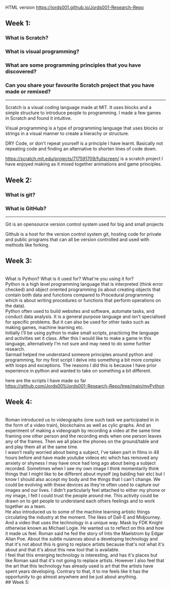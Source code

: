 HTML version <url>https://jords001.github.io/Jords001-Research-Repo</url>


## Week 1:

### What is Scratch?

### What is visual programming?

### What are some programming principles that you have discovered?

### Can you share your favourite Scratch project that you have made or remixed?
___

Scratch is a visual coding language made at MIT. It uses blocks and a simple structure to introduce people to programming. I made a few games in Scratch and found it intuitive.

Visual programming is a type of programming language that uses blocks or strings in a visual manner to create a hierachy or structure.

DRY Code, or don't repeat yourself is a principle I have learnt. Basically not repeating code and finding an alternative to shorten lines of code down.

https://scratch.mit.edu/projects/717591709/fullscreen/ is a scratch project I have enjoyed making as it mixed together animations and game principles.

## Week 2:

### What is git?

### What is GitHub?
___

Git is an opensource version control system used for big and small projects

Github is a host for the version control system git, hosting code for private and public programs that can all be version controlled and used with methods like forking.

## Week 3:
<br>
What is Python?
What is it used for?
What're you using it for?
<br>
Python is a high level programming language that is interpreted (think error checked) and object oriented programming (is about creating objects that contain both data and functions compared to Procedural programming which is about writing procedures or functions that perform operations on the data).
<br>
Python often used to build websites and software, automate tasks, and conduct data analysis. It is a general purpose language and isn't specialised for specific problems. But it can also be used for other tasks such as making games, machine learning etc.
<br>
Initially I'll be using python to make small scripts, practicing the language and activities set it class. After this I would like to make a game in this language, alternatively I'm not sure and may need to do some further research.
<br>
Sarmad helped me understand someore principles around python and programming, for my first script I delve into something a bit more complex with loops and exceptions. The reasons I did this is because I have prior experience in python and wanted to take on something a bit different.

here are the scripts I have made so far <url>https://github.com/Jords001/Jords001-Research-Repo/tree/main/myPython</url>
<br>
## Week 4:
<br>
Roman introduced us to videographs (one such task we participated in in the form of a video train), blockchains as well as cylic graphs. And an experiment of making a videograph by recording a video at the same time framing one other person and the recording ends when one person leaves any of  the frames. Then we all place the phones on the ground/table and and play them all at the same time.
<br>
I wasn't really worried about being a subject, I've taken part in films in 48 hours before and have made youtube videos etc which has removed any anxiety or shyness I may have once had long ago about being a subject recorded. Sometimes when I see my own image I think momentarily think things that I might like to be different about myself (eg balding hair etc( but I know I should also accept my body and the things that I can't change. We could be evolving with these devices as they're often used to capture our images and our lives. I didn't particularly feel attached to either my phone or my image, I felt I could trust the people around me. This activity could be drawn on to get people to understand each others feelings and to work together as a team.
<br>
He also introduced us to some of the machine learning artistic things circulating the industry at the moment. The likes of Dall-E and Midjourney. And a video that uses the technology in a unique way. Mask by FDK Knight otherwise known as Michael Logie. He wanted us to reflect on this and how it made us feel. Roman said he fed the story of Into the Maelstrom by Edgar Allan Poe. About the subtle nuiances about a developing technology and that it's not about this is going to replace artists because that's not what it's about and that it's about this new tool that is available.
<br>
I feel that this emerging technology is interesting, and has it's places but like Roman said that it's not going to replace artists. However I also feel that the art that this technology has already used is art that the artists have spent years developing. Contrary to that, it to me feels like it has the opportunity to go almost anywhere and be just about anything.
<br>
## Week 5:
<br>
